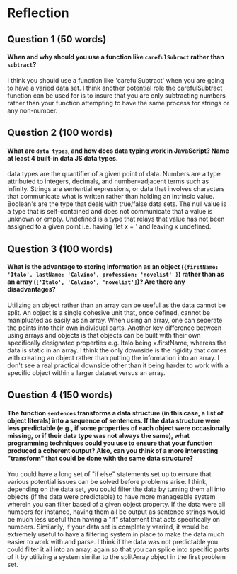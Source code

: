 # Reflection

## Question 1 (50 words)
#### When and why should you use a function like `carefulSubract` rather than `subtract`? 
I think you should use a function like 'carefulSubtract' when you are going to have a varied data set. I think another potential role the carefulSubtract function can be used for is to insure that you are only subtracting numbers rather than your function attempting to have the same process for strings or any non-number.

## Question 2 (100 words)
#### What are `data types`, and how does data typing work in JavaScript? Name at least 4 built-in data JS data types. 
data types are the quantifier of a given point of data. Numbers are a type attributed to integers, decimals, and number=adjacent terms such as infinity. Strings are sentential expressions, or data that involves characters that communicate what is written rather than holding an intrinsic value. Boolean's are the type that deals with true/false data sets. The null value is a type that is self-contained and does not communicate that a value is unknown or empty. Undefined is a type that relays that value has not been assigned to a given point i.e. having 'let x = ' and leaving x undefined. 

## Question 3 (100 words)
#### What is the advantage to storing information as an object (`{firstName: 'Italo', lastName: 'Calvino', profession: 'novelist' }`) rather than as an array (`['Italo', 'Calvino', 'novelist']`)? Are there any disadvantages?
Utilizing an object rather than an array can be useful as the data cannot be split. An object is a single cohesive unit that, once defined, cannot be manipluated as easily as an array. When using an array, one can seperate the points into their own individual parts. Another key difference between using arrays and objects is that objects can be built with their own specifically designated properties e.g. Italo being x.firstName, whereas the data is static in an array. I think the only downside is the rigidity that comes with creating an object rather than putting the information into an array. I don't see a real practical downside other than it being harder to work with a specific object within a larger dataset versus an array.


## Question 4 (150 words)
#### The function `sentences` transforms a data structure (in this case, a list of object literals) into a sequence of sentences. If the data structure were less predictable (e.g., if some properties of each object were occasionally missing, or if their data type was not always the same), what programming techniques could you use to ensure that your function produced a coherent output? Also, can you think of a more interesting "transform" that could be done with the same data structure?
You could have a long set of "if else" statements set up to ensure that various potential issues can be solved before problems arise. I think, depending on the data set, you could filter the data by turning them all into objects (if the data were predictable) to have more manageable system wherein you can filter based of a given object property. If the data were all numbers for instance, having them all be output as sentence strings would be much less useful than having a "if" statement that acts specifically on numbers. Similarily, if your data set is completely varried, it would be extremely useful to have a filtering system in place to make the data much easier to work with and parse. I think if the data was not predictable you could filter it all into an array, again so that you can splice into specific parts of it by utilizing a system similar to the splitArray object in the first problem set. 